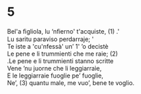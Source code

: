 # 5  
  
Bel'a ﬁgliola, lu ‘nﬁerno' t'acquiste, (1) .'  
Lu saritu paraviso perdarraje; '  
Te iste a 'cu'nfessà' un’ 1' ’o decistè  
Le pene e li trummienti che me raie; (2)  
.Le pene e li trummienti stanno scritte  
Vene ’nu juorne che li leggiarraìe,  
E le leggiarraie fuoglie pe’ fuoglie,  
Ne’, (3) quantu male, me vuo’, bene te voglio.  
  
  
